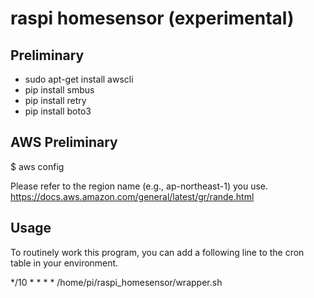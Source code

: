# raspi homesensor (experimental)

## Preliminary

- sudo apt-get install awscli
- pip install smbus
- pip install retry
- pip install boto3

## AWS Preliminary

$ aws config

Please refer to the region name (e.g., ap-northeast-1) you use.
https://docs.aws.amazon.com/general/latest/gr/rande.html

## Usage

To routinely work this program, you can add a following line to the cron table in your environment.

*/10 * * * * /home/pi/raspi_homesensor/wrapper.sh
